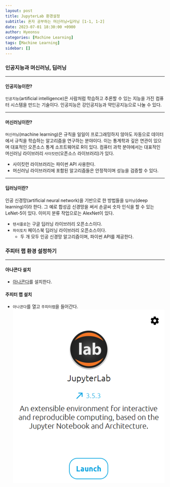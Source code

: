 ```yaml
---
layout: post
title: JupyterLab 환경설정
subtitle: 혼자 공부하는 머신러닝+딥러닝 [1-1, 1-2]
date: 2023-07-01 18:30:00 +0900
author: Hyeonsu
categories: [Machine Learning]
tags: [Machine Learning]
sidebar: []
---
```


### 인공지능과 머신러닝, 딥러닝
------------------
#### 인공지능이란?
`인공지능`(artificial intelligence)은 사람처럼 학습하고 추론할 수 있는 지능을 가진 컴퓨터 시스템을 만드는 기술이다.
인공지능은 강인공지능과 약인공지능으로 나눌 수 있다.

-------------------
#### 머신러닝이란?
`머신러닝`(machine learning)은 규칙을 일일이 프로그래밍하지 않아도 자동으로 데이터에서 규칙을 학습하는 알고리즘을 연구하는 분야이다.
이는 통계학과 깊은 연관이 있으며 대표적인 오픈소스 통계 소프트웨어로 R이 있다. 
컴퓨터 과학 분야에서는 대표적인 머신러닝 라이브러리 `사이킷런`(오픈소스 라이브러리)가 있다.
- 사이킷런 라이브러리는 파이썬 API 사용한다.
- 머신러닝 라이브러리에 포함된 알고리즘들은 안정적이며 성능을 검증할 수 있다.

-------------------    
#### 딥러닝이란?
인공 신경망(artificial neural network)을 기반으로 한 방법들을 `딥러닝`(deep learning)이라 한다.
그 예로 합성곱 신경망을 써서 손글씨 숫자 인식을 할 수 있는 LeNet-5이 있다.
이미지 분류 작업으로는 AlexNet이 있다.
- `텐서플로`는 구글 딥러닝 라이브러리 오픈소스이다.
- `파이토치` 페이스북 딥러닝 라이브러리 오픈소스이다.
    - 두 개 모두 인공 신경망 알고리즘이며, 파이썬 API를 제공한다.

### 주피터 랩 환경 설정하기
-------------------
#### 아나콘다 설치
- [아나콘다](https://www.anaconda.com/download)를 설치한다.

#### 주피터 랩 설치 
- `아나콘다`를 열고 `주피터랩`을 들어간다.
![JupyterLab](/assets/images/post/2023-07-02-%5B1-11-2%5D/01.png)